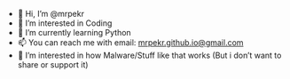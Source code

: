 - 👋 Hi, I’m @mrpekr
- 👀 I’m interested in Coding
- 🌱 I’m currently learning Python
- 📫 You can reach me with email: mrpekr.github.io@gmail.com
- 📑 I’m interested in how Malware/Stuff like that works (But i don’t want to share or support it)

<!---
mrpekr/mrpekr is a ✨ special ✨ repository because its `README.md` (this file) appears on your GitHub profile.
You can click the Preview link to take a look at your changes.
--->
